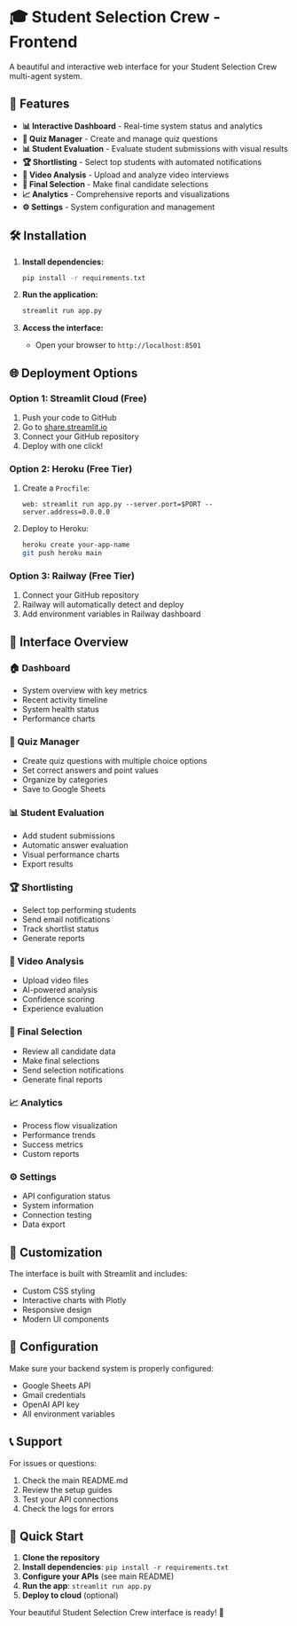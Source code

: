 # 🎓 Student Selection Crew - Frontend

A beautiful and interactive web interface for your Student Selection Crew multi-agent system.

## 🚀 Features

- **📊 Interactive Dashboard** - Real-time system status and analytics
- **📝 Quiz Manager** - Create and manage quiz questions
- **📊 Student Evaluation** - Evaluate student submissions with visual results
- **🏆 Shortlisting** - Select top students with automated notifications
- **🎥 Video Analysis** - Upload and analyze video interviews
- **🎯 Final Selection** - Make final candidate selections
- **📈 Analytics** - Comprehensive reports and visualizations
- **⚙️ Settings** - System configuration and management

## 🛠️ Installation

1. **Install dependencies:**
   ```bash
   pip install -r requirements.txt
   ```

2. **Run the application:**
   ```bash
   streamlit run app.py
   ```

3. **Access the interface:**
   - Open your browser to `http://localhost:8501`

## 🌐 Deployment Options

### Option 1: Streamlit Cloud (Free)
1. Push your code to GitHub
2. Go to [share.streamlit.io](https://share.streamlit.io)
3. Connect your GitHub repository
4. Deploy with one click!

### Option 2: Heroku (Free Tier)
1. Create a `Procfile`:
   ```
   web: streamlit run app.py --server.port=$PORT --server.address=0.0.0.0
   ```

2. Deploy to Heroku:
   ```bash
   heroku create your-app-name
   git push heroku main
   ```

### Option 3: Railway (Free Tier)
1. Connect your GitHub repository
2. Railway will automatically detect and deploy
3. Add environment variables in Railway dashboard

## 📱 Interface Overview

### 🏠 Dashboard
- System overview with key metrics
- Recent activity timeline
- System health status
- Performance charts

### 📝 Quiz Manager
- Create quiz questions with multiple choice options
- Set correct answers and point values
- Organize by categories
- Save to Google Sheets

### 📊 Student Evaluation
- Add student submissions
- Automatic answer evaluation
- Visual performance charts
- Export results

### 🏆 Shortlisting
- Select top performing students
- Send email notifications
- Track shortlist status
- Generate reports

### 🎥 Video Analysis
- Upload video files
- AI-powered analysis
- Confidence scoring
- Experience evaluation

### 🎯 Final Selection
- Review all candidate data
- Make final selections
- Send selection notifications
- Generate final reports

### 📈 Analytics
- Process flow visualization
- Performance trends
- Success metrics
- Custom reports

### ⚙️ Settings
- API configuration status
- System information
- Connection testing
- Data export

## 🎨 Customization

The interface is built with Streamlit and includes:
- Custom CSS styling
- Interactive charts with Plotly
- Responsive design
- Modern UI components

## 🔧 Configuration

Make sure your backend system is properly configured:
- Google Sheets API
- Gmail credentials
- OpenAI API key
- All environment variables

## 📞 Support

For issues or questions:
1. Check the main README.md
2. Review the setup guides
3. Test your API connections
4. Check the logs for errors

## 🚀 Quick Start

1. **Clone the repository**
2. **Install dependencies**: `pip install -r requirements.txt`
3. **Configure your APIs** (see main README)
4. **Run the app**: `streamlit run app.py`
5. **Deploy to cloud** (optional)

Your beautiful Student Selection Crew interface is ready! 🎉
